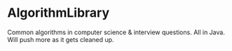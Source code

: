 AlgorithmLibrary
================

Common algorithms in computer science &amp; interview questions. All in Java. Will push more as it gets cleaned up.
